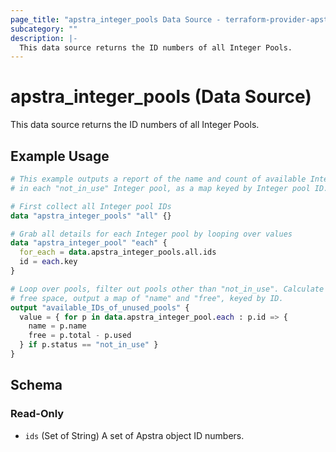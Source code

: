 ```yaml
---
page_title: "apstra_integer_pools Data Source - terraform-provider-apstra"
subcategory: ""
description: |-
  This data source returns the ID numbers of all Integer Pools.
---
```


# apstra_integer_pools (Data Source)

This data source returns the ID numbers of all Integer Pools.

## Example Usage

```terraform
# This example outputs a report of the name and count of available Integers
# in each "not_in_use" Integer pool, as a map keyed by Integer pool ID.

# First collect all Integer pool IDs
data "apstra_integer_pools" "all" {}

# Grab all details for each Integer pool by looping over values
data "apstra_integer_pool" "each" {
  for_each = data.apstra_integer_pools.all.ids
  id = each.key
}

# Loop over pools, filter out pools other than "not_in_use". Calculate
# free space, output a map of "name" and "free", keyed by ID.
output "available_IDs_of_unused_pools" {
  value = { for p in data.apstra_integer_pool.each : p.id => {
    name = p.name
    free = p.total - p.used
  } if p.status == "not_in_use" }
}
```

<!-- schema generated by tfplugindocs -->
## Schema

### Read-Only

- `ids` (Set of String) A set of Apstra object ID numbers.
